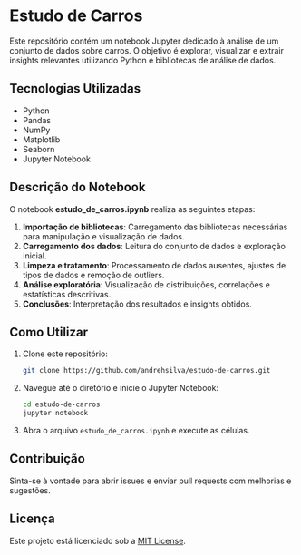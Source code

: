 # Estudo de Carros

Este repositório contém um notebook Jupyter dedicado à análise de um conjunto de dados sobre carros. O objetivo é explorar, visualizar e extrair insights relevantes utilizando Python e bibliotecas de análise de dados.

## Tecnologias Utilizadas
- Python
- Pandas
- NumPy
- Matplotlib
- Seaborn
- Jupyter Notebook

## Descrição do Notebook
O notebook **estudo_de_carros.ipynb** realiza as seguintes etapas:
1. **Importação de bibliotecas**: Carregamento das bibliotecas necessárias para manipulação e visualização de dados.
2. **Carregamento dos dados**: Leitura do conjunto de dados e exploração inicial.
3. **Limpeza e tratamento**: Processamento de dados ausentes, ajustes de tipos de dados e remoção de outliers.
4. **Análise exploratória**: Visualização de distribuições, correlações e estatísticas descritivas.
5. **Conclusões**: Interpretação dos resultados e insights obtidos.

## Como Utilizar
1. Clone este repositório:
   ```bash
   git clone https://github.com/andrehsilva/estudo-de-carros.git
   ```
2. Navegue até o diretório e inicie o Jupyter Notebook:
   ```bash
   cd estudo-de-carros
   jupyter notebook
   ```
3. Abra o arquivo `estudo_de_carros.ipynb` e execute as células.

## Contribuição
Sinta-se à vontade para abrir issues e enviar pull requests com melhorias e sugestões.

## Licença
Este projeto está licenciado sob a [MIT License](LICENSE).

